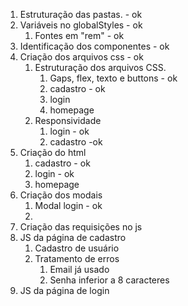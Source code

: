 1. Estruturação das pastas. - ok
2. Variáveis no globalStyles - ok
    1. Fontes em "rem" - ok
3. Identificação dos componentes - ok
4. Criação dos arquivos css - ok
    1. Estruturação dos arquivos CSS.
        1. Gaps, flex, texto e buttons - ok
        2. cadastro - ok
        3. login
        4. homepage
    2. Responsividade
        1. login - ok
        2. cadastro -ok
5. Criação do html
    1. cadastro - ok
    2. login - ok
    3. homepage
6. Criação dos modais
    1. Modal login - ok
    2. 
7. Criação das requisições no js
8. JS da página de cadastro
    1. Cadastro de usuário
    2. Tratamento de erros
        1. Email já usado
        2. Senha inferior a 8 caracteres
9. JS da página de login